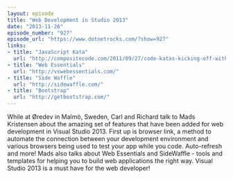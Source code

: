 ```yaml
---
layout: episode
title: "Web Development in Studio 2013"
date: "2013-11-26"
episode_number: "927"
episode_url: "https://www.dotnetrocks.com/?show=927"
links:
- title: "JavaScript Kata"
  url: "http://compositecode.com/2011/09/27/code-katas-kicking-off-with-a-little-javascript/"
- title: "Web Essentials"
  url: "http://vswebessentials.com/"
- title: "Side Waffle"
  url: "http://sidewaffle.com/"
- title: "Bootstrap"
  url: "http://getbootstrap.com/"
---
```


While at Øredev in Malmö, Sweden, Carl and Richard talk to Mads Kristensen about the amazing set of features that have been added for web development in Visual Studio 2013. First up is browser link, a method to automate the connection between your development environment and various browsers being used to test your app while you code. Auto-refresh and more! Mads also talks about Web Essentials and SideWaffle - tools and templates for helping you to build web applications the right way. Visual Studio 2013 is a must have for the web developer!
